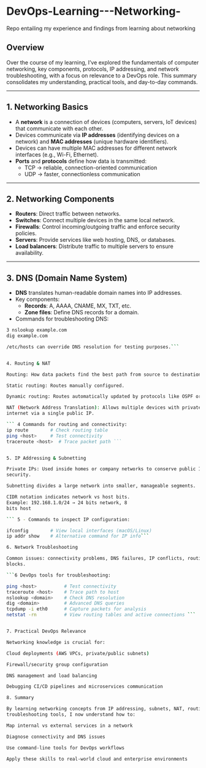 # DevOps-Learning---Networking-
Repo entailing my experience and findings from learning about networking


## Overview
Over the course of my learning, I’ve explored the fundamentals of computer networking, key 
components, protocols, IP addressing, and network troubleshooting, with a focus on relevance 
to a DevOps role. This summary consolidates my understanding, practical tools, and day-to-day 
commands.

---

## 1. Networking Basics
- A **network** is a connection of devices (computers, servers, IoT devices) that communicate 
with each other.  
- Devices communicate via **IP addresses** (identifying devices on a network) and **MAC 
addresses** (unique hardware identifiers).  
- Devices can have multiple MAC addresses for different network interfaces (e.g., Wi-Fi, 
Ethernet).  
- **Ports** and **protocols** define how data is transmitted:
  - TCP → reliable, connection-oriented communication  
  - UDP → faster, connectionless communication  

---

## 2. Networking Components
- **Routers**: Direct traffic between networks.  
- **Switches**: Connect multiple devices in the same local network.  
- **Firewalls**: Control incoming/outgoing traffic and enforce security policies.  
- **Servers**: Provide services like web hosting, DNS, or databases.  
- **Load balancers**: Distribute traffic to multiple servers to ensure availability.  

---

## 3. DNS (Domain Name System)
- **DNS** translates human-readable domain names into IP addresses.  
- Key components:
  - **Records**: A, AAAA, CNAME, MX, TXT, etc.  
  - **Zone files**: Define DNS records for a domain.  
- Commands for troubleshooting DNS:
```bash
3 nslookup example.com
dig example.com

/etc/hosts can override DNS resolution for testing purposes.```


4. Routing & NAT

Routing: How data packets find the best path from source to destination.

Static routing: Routes manually configured.

Dynamic routing: Routes automatically updated by protocols like OSPF or BGP.

NAT (Network Address Translation): Allows multiple devices with private IPs to access the 
internet via a single public IP.

``` 4 Commands for routing and connectivity:
ip route        # Check routing table
ping <host>     # Test connectivity
traceroute <host>  # Trace packet path ```


5. IP Addressing & Subnetting

Private IPs: Used inside homes or company networks to conserve public IPs and improve 
security.

Subnetting divides a large network into smaller, manageable segments.

CIDR notation indicates network vs host bits.
Example: 192.168.1.0/24 → 24 bits network, 8 
bits host

``` 5 - Commands to inspect IP configuration:

ifconfig        # View local interfaces (macOS/Linux)
ip addr show    # Alternative command for IP info```

6. Network Troubleshooting

Common issues: connectivity problems, DNS failures, IP conflicts, routing errors, firewall 
blocks.

```6 DevOps tools for troubleshooting:

ping <host>          # Test connectivity
traceroute <host>    # Trace path to host
nslookup <domain>    # Check DNS resolution
dig <domain>         # Advanced DNS queries
tcpdump -i eth0      # Capture packets for analysis
netstat -rn          # View routing tables and active connections ```


7. Practical DevOps Relevance

Networking knowledge is crucial for:

Cloud deployments (AWS VPCs, private/public subnets)

Firewall/security group configuration

DNS management and load balancing

Debugging CI/CD pipelines and microservices communication

8. Summary

By learning networking concepts from IP addressing, subnets, NAT, routing, DNS, and 
troubleshooting tools, I now understand how to:

Map internal vs external services in a network

Diagnose connectivity and DNS issues

Use command-line tools for DevOps workflows

Apply these skills to real-world cloud and enterprise environments
